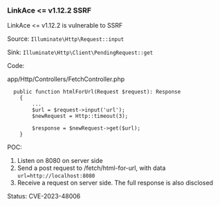 ### LinkAce <= v1.12.2 SSRF

LinkAce <= v1.12.2 is vulnerable to SSRF

Source: `Illuminate\Http\Request::input`

Sink: `Illuminate\Http\Client\PendingRequest::get`

Code: 

app/Http/Controllers/FetchController.php

```
  public function htmlForUrl(Request $request): Response
    {
    	...
        $url = $request->input('url');
        $newRequest = Http::timeout(3);

        $response = $newRequest->get($url);
    }
```

POC:

1. Listen on 8080 on server side
2. Send a post request to /fetch/html-for-url, with data `url=http://localhost:8080`
3. Receive a request on server side. The full response is also disclosed

Status: CVE-2023-48006